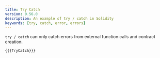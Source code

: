 ```yaml
---
title: Try Catch
version: 0.56.0
description: An example of try / catch in Solidity
keywords: [try, catch, error, errors]
---
```


`try / catch` can only catch errors from external function calls and contract creation.

```solidity
{{{TryCatch}}}
```

